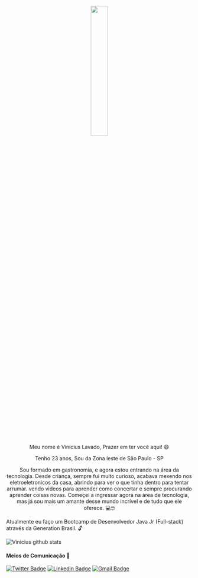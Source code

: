 <p align="center">
  <img src="https://media.giphy.com/media/MeJgB3yMMwIaHmKD4z/giphy.gif" width="30%">

<p align="center">
Meu nome é Vinícius Lavado, Prazer em ter você aqui! 😄

<p align="center">
Tenho 23 anos, Sou da Zona leste de São Paulo - SP


<p align="center">
Sou formado em gastronomia, e agora estou entrando na área da tecnologia.
Desde criança, sempre fui muito curioso, acabava mexendo nos eletroeletronicos da casa, abrindo para ver o que tinha dentro para tentar arrumar. vendo videos para aprender como concertar e sempre procurando aprender coisas novas. Começei a ingressar agora na área de tecnologia, mas já sou mais um amante desse mundo incrível e de tudo que ele oferece. 💻🤓

 Atualmente eu faço um Bootcamp de Desenvolvedor Java Jr (Full-stack) através da Generation Brasil. 🔓


  
  

![Vinicius github stats](https://github-readme-stats.vercel.app/api?username=viniciuslavado&theme=dark&show_icons=true)

  
  
  
  

<p align="center">
  
#### Meios de Comunicação 📲

<p align="center">  
  
[![Twitter Badge](https://img.shields.io/badge/-@viniciuslavadox-6633cc?style=flat-square&labelColor=6633cc&logo=twitter&logoColor=white&link=https://twitter.com/viniciuslavadox)](https://twitter.com/viniciuslavadox) 
[![Linkedin Badge](https://img.shields.io/badge/-Vinícius%20Lavado-6633cc?style=flat-square&logo=Linkedin&logoColor=white&link=https://www.linkedin.com/in/viniciuslavado8/)](https://www.linkedin.com/in/viniciuslavado8/) 
[![Gmail Badge](https://img.shields.io/badge/-viniciuslavsilva@gmail.com-6633cc?style=flat-square&logo=Gmail&logoColor=white&link=mailto:viniciuslavsilva)](mailto:viniciuslavsilva@gmail.com)
